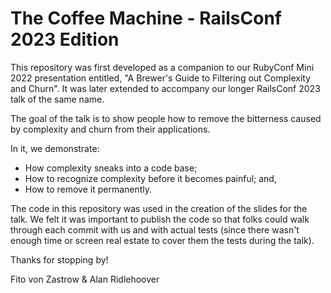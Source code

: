 # The Coffee Machine - RailsConf 2023 Edition

This repository was first developed as a companion to our RubyConf Mini 2022 presentation entitled, "A Brewer's Guide to Filtering out Complexity and Churn". It was later extended to accompany our longer RailsConf 2023 talk of the same name.

The goal of the talk is to show people how to remove the bitterness caused by complexity and churn from their applications.

In it, we demonstrate:

* How complexity sneaks into a code base;
* How to recognize complexity before it becomes painful; and,
* How to remove it permanently.

The code in this repository was used in the creation of the slides for the talk. We felt it was important to publish the code so that folks could walk through each commit with us and with actual tests (since there wasn't enough time or screen real estate to cover them the tests during the talk).

Thanks for stopping by!

Fito von Zastrow & Alan Ridlehoover
